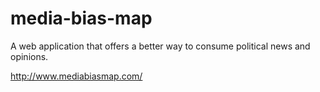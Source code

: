 # media-bias-map
A web application that offers a better way to consume political news and opinions. 

http://www.mediabiasmap.com/
